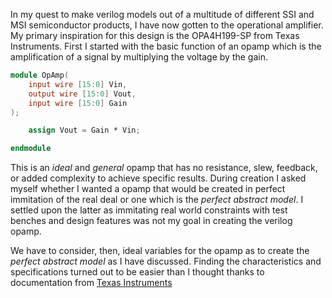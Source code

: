 In my quest to make verilog models out of a multitude of different SSI and MSI semiconductor products, I have now gotten to the operational amplifier. My primary inspiration for this design is the OPA4H199-SP from Texas Instruments. First I started with the basic function of an opamp which is the amplification of a signal by multiplying the voltage by the gain. 

```verilog
module OpAmp(
    input wire [15:0] Vin,
    output wire [15:0] Vout,
    input wire [15:0] Gain
);

    assign Vout = Gain * Vin;

endmodule
```

This is an _ideal_ and _general_ opamp that has no resistance, slew, feedback, or added complexity to achieve specific results. During creation I asked myself whether I wanted a opamp that would be created in perfect immitation of the real deal or one which is the _perfect abstract model_. I settled upon the latter as immitating real world constraints with test benches and design features was not my goal in creating the verilog opamp. 

We have to consider, then, ideal variables for the opamp as to create the _perfect abstract model_ as I have discussed. Finding the characteristics and specifications turned out to be easier than I thought thanks to documentation from [Texas Instruments](https://www.ti.com.cn/cn/lit/an/slaa068b/slaa068b.pdf)

